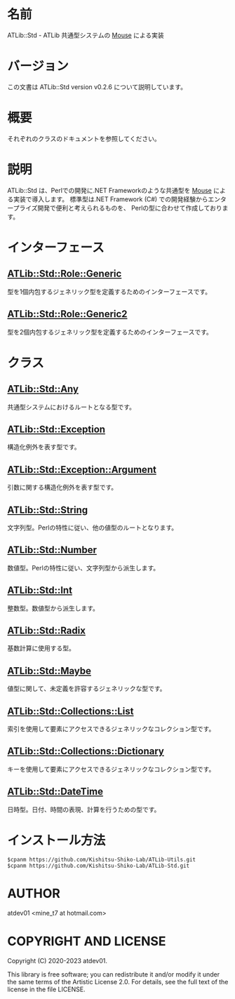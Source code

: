 # 名前

ATLib::Std - ATLib 共通型システムの [Mouse](https://metacpan.org/pod/Mouse) による実装

# バージョン

この文書は ATLib::Std version v0.2.6 について説明しています。

# 概要

それぞれのクラスのドキュメントを参照してください。

# 説明

ATLib::Std は、Perlでの開発に.NET Frameworkのような共通型を [Mouse](https://metacpan.org/pod/Mouse) による実装で導入します。
標準型は.NET Framework (C#) での開発経験からエンタープライズ開発で便利と考えられるものを、
Perlの型に合わせて作成しております。

# インターフェース

## [ATLib::Std::Role::Generic](https://metacpan.org/pod/ATLib%3A%3AStd%3A%3ARole%3A%3AGeneric)

型を1個内包するジェネリック型を定義するためのインターフェースです。

## [ATLib::Std::Role::Generic2](https://metacpan.org/pod/ATLib%3A%3AStd%3A%3ARole%3A%3AGeneric2)

型を2個内包するジェネリック型を定義するためのインターフェースです。

# クラス

## [ATLib::Std::Any](https://metacpan.org/pod/ATLib%3A%3AStd%3A%3AAny)

共通型システムにおけるルートとなる型です。

## [ATLib::Std::Exception](https://metacpan.org/pod/ATLib%3A%3AStd%3A%3AException)

構造化例外を表す型です。

## [ATLib::Std::Exception::Argument](https://metacpan.org/pod/ATLib%3A%3AStd%3A%3AException%3A%3AArgument)

引数に関する構造化例外を表す型です。

## [ATLib::Std::String](https://metacpan.org/pod/ATLib%3A%3AStd%3A%3AString)

文字列型。Perlの特性に従い、他の値型のルートとなります。

## [ATLib::Std::Number](https://metacpan.org/pod/ATLib%3A%3AStd%3A%3ANumber)

数値型。Perlの特性に従い、文字列型から派生します。

## [ATLib::Std::Int](https://metacpan.org/pod/ATLib%3A%3AStd%3A%3AInt)

整数型。数値型から派生します。

## [ATLib::Std::Radix](https://metacpan.org/pod/ATLib%3A%3AStd%3A%3ARadix)

基数計算に使用する型。

## [ATLib::Std::Maybe](https://metacpan.org/pod/ATLib%3A%3AStd%3A%3AMaybe)

値型に関して、未定義を許容するジェネリックな型です。

## [ATLib::Std::Collections::List](https://metacpan.org/pod/ATLib%3A%3AStd%3A%3ACollections%3A%3AList)

索引を使用して要素にアクセスできるジェネリックなコレクション型です。

## [ATLib::Std::Collections::Dictionary](https://metacpan.org/pod/ATLib%3A%3AStd%3A%3ACollections%3A%3ADictionary)

キーを使用して要素にアクセスできるジェネリックなコレクション型です。

## [ATLib::Std::DateTime](https://metacpan.org/pod/ATLib%3A%3AStd%3A%3ADateTime)

日時型。日付、時間の表現、計算を行うための型です。

# インストール方法

    $cpanm https://github.com/Kishitsu-Shiko-Lab/ATLib-Utils.git
    $cpanm https://github.com/Kishitsu-Shiko-Lab/ATLib-Std.git

# AUTHOR

atdev01 &lt;mine\_t7 at hotmail.com>

# COPYRIGHT AND LICENSE

Copyright (C) 2020-2023 atdev01.

This library is free software; you can redistribute it and/or modify
it under the same terms of the Artistic License 2.0. For details,
see the full text of the license in the file LICENSE.
